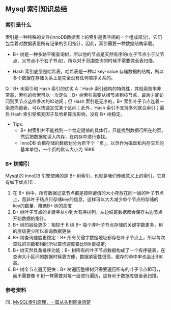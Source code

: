 ## Mysql 索引知识总结
### 索引是什么
索引是一种特殊的文件(InnoDB数据表上的索引是表空间的一个组成部分)，它们包含着对数据表里所有记录的引用指针，因此，索引需要一种数据结构承载。

* B+ 树是一种多路平衡查询树，所以他的节点是天然有序的(左子节点小于父节点、父节点小于右子节点)，所以对于范围查询的时候不需要做全表扫描。

* Hash 索引底层是哈希表，哈希表是一种以 key-value 存储数据的结构，所以多个数据在存储关系上是完全没有任何顺序关系的。

Q：B+ 树索引和 Hash 索引的优劣
A：Hash 索引结构的特殊性，其检索效率非常高，索引的检索可以一次定位；B+ 树索引需要从根节点到枝节点，最后才能访问到页节点这样多次的IO访间；但 Hash 索引是无序的，B+ 索引叶子节点连着一条双向链表，可以快速定位某个区间；此外，Hash 索引不支持多列联合索引；最后 Hash 索引受填充因子及哈希算法影响，没有 B+ 树稳定。

- Tips:
    - B+ 树索引并不能找到一个给定键值的具体行，只能找到数据行所在的页，然后把数据库读入内存，在内存中进行查找。
    - InnoDB 会把存储的数据划分为若干个「页」，以页作为磁盘和内存交互的基本单位，一个页的默认大小为 16KB

### B+ 树索引
Mysql 的 InnoDB 引擎使用的是 B+ 树索引，也就是我们传统意义上的索引，它具有如下优点[1]：

1. 在 B+ 树中，所有数据记录节点都是按照键值的大小存放在同一层的叶子节点上，而非叶子结点只存储key的信息，这样可以大大减少每个节点的存储的key的数量，降低B+ 树的高度
2. B+ 树叶子节点的关键字从小到大有序排列，左边结尾数据都会保存右边节点开始数据的指针。
3. B+ 树的层级更少：相较于 B 树 B+ 每个非叶子节点存储的关键字数更多，树的层级更少所以查询数据更快
4. B+ 树查询速度更稳定：B+ 所有关键字数据地址都存在叶子节点上，所以每次查找的次数都相同所以查询速度要比B树更稳定;
5. B+ 树天然具备排序功能：B+ 树所有的叶子节点数据构成了一个有序链表，在查询大小区间的数据时候更方便，数据紧密性很高，缓存的命中率也会比B树高。
6. B+ 树全节点遍历更快：B+ 树遍历整棵树只需要遍历所有的叶子节点即可，，而不需要像 B 树一样需要对每一层进行遍历，这有利于数据库做全表扫描。



### 参考资料
[1]. [MySQL索引原理，一篇从头到尾讲清楚](https://juejin.cn/post/6931901822231642125)